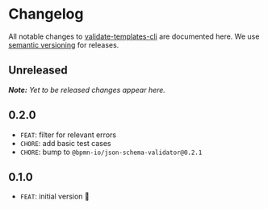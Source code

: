# Changelog

All notable changes to [validate-templates-cli](https://github.com/pinussilvestrus/validate-templates-cli) are documented here. We use [semantic versioning](http://semver.org/) for releases.

## Unreleased

___Note:__ Yet to be released changes appear here._

## 0.2.0

* `FEAT`: filter for relevant errors
* `CHORE`: add basic test cases
* `CHORE`: bump to `@bpmn-io/json-schema-validator@0.2.1`
## 0.1.0

* `FEAT`: initial version :tada: